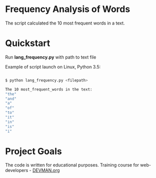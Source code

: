 # Frequency Analysis of Words

The script calculated the 10 most frequent words in a text.

# Quickstart

Run **lang_frequency.py** with  path to text file 

Example of script launch on Linux, Python 3.5:

```bash

$ python lang_frequency.py <filepath>

The 10 most_frequent_words in the text:
"the"
"and"
"a"
"of"
"to"
"it"
"in"
"is"
"i"

```

# Project Goals

The code is written for educational purposes. Training course for web-developers - [DEVMAN.org](https://devman.org)
